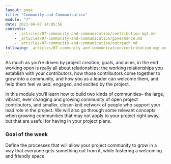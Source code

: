 ```yaml
---
layout: page
title: "Community and Communication"
module: "7"
date: 2021-04-07 14:05:56
contents:
    - _articles/07-community-and-communication/contribution-mgt.md
    - _articles/07-community-and-communication/governance.md
    - _articles/07-community-and-communication/outreach.md
following: _articles/07-community-and-communication/contribution-mgt.md
---
```

As much as you’re driven by project creation, goals, and aims, in the end working open is really all about relationships: the working relationships you establish with your contributors, how those contributors come together to grow into a community, and how you as a leader can welcome them, and help them feel valued, engaged, and excited by the project. 

In this module you’ll learn how to build two kinds of communities– the large, vibrant, ever changing and growing community of open project contributors, and smaller, closer-knit network of people who support your lead role in the project. We will also go through some relevant concepts when growing communities that may not apply to your project right away, but that are useful for having in your project plans.

### Goal of the week
Define the processes that will allow your project community to grow in a way that everyone gets something out from it, while fostering a welcoming and friendly space

<!--
### Assignments (to be distributed among submodules)
**Communication**
- Define your communication channels
- Create a communication piece
- Check the language you are using for jargon and try to rephrase descriptions to be understandable by people with a different background
**Community management**
- Think of the different roles in your project and the process of making decisions
- Write up some community guidelines (Code of Conduct) and be prepared to enforce them. If you don't know where to start, take a look at this very detailed example from Mozilla.
- Define how you want to manage contributions
- Create First Timers Only issues that walk newcomers through how to set up anything that may be required in the development environment-->

